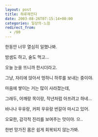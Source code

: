 ```yaml
---
layout: post
title: 하루제낀다
date: 2003-08-26T07:15:14+00:00
categories: 일상의-느낌
redirect_from:
  - /80
---
```


한동안 너무 열심히 일했나봐.

밤샘도 하고, 술도 먹고...

오늘 눈을 뜨니까 한시더라고.

그냥, 자리에 앉아서 멍하니 하루를 보내는 중이야.

마음에 쌓이는 거는 많이 사라졌는데,

그래두, 어깨랑 목이랑, 작년처럼 아프려고 하네...

바나나 우유랑, 커피 우유랑 번갈아 마시고 있어.

오묘한, 감각적 진리를 보여주는 맛이야. 으..

한번 망가진 몸은 쉽게 회복되지 않는가봐.
<div id=comments>
</div>
